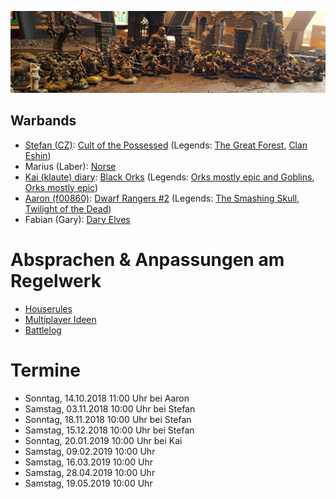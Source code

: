 
![roasters](group-picture.jpg)

## Warbands

* [Stefan (CZ)](/Stefan/Diary.md): [Cult of the Possessed](/Stefan/Promise%20of%20Power%20-%20Cult%20of%20the%20Possessed.md) (Legends: [The Great Forest](/Stefan/Archiv/Forest-Walkers.md), [Clan Eshin](/Stefan/Archiv/The%20Silent%20Death%20-%20Clan%20Eshin.md))
* Marius (Laber): [Norse](/Marius/Norse%20pack)
* [Kai (klaute) diary](/kai/mordheim/kai-orks_diary.md): [Black Orks](/kai/mordheim/kai-warband.md) (Legends: [Orks mostly epic and Goblins](/kai/mordheim/old/orks_1/kai-orks_mostly_epic_and_goblins.md), [Orks mostly epic](/kai/mordheim/old/orks_2/kai-orks_mostly_epic.md))
* [Aaron (f00860)](/aaron-f00860/diary.md): [Dwarf Rangers #2](/aaron-f00860/warband-phoenix.md) (Legends: [The Smashing Skull](/aaron-f00860/warband-the-smashing-skull.md), [Twilight of the Dead](/aaron-f00860/warband-twilight-of-the-dead.md))
* Fabian (Gary): [Dary Elves](/Fabian/Dark%20Elves.md)

# Absprachen & Anpassungen am Regelwerk

* [Houserules](/Dokumente/Houserules.md)
* [Multiplayer Ideen](/Ideensammlung%20Multiplayer.md)
* [Battlelog](/Kampagnen%20Battle%20Log.md)

# Termine

* Sonntag, 14.10.2018 11:00 Uhr bei Aaron
* Samstag, 03.11.2018 10:00 Uhr bei Stefan
* Sonntag, 18.11.2018 10:00 Uhr bei Stefan
* Samstag, 15.12.2018 10:00 Uhr bei Stefan
* Sonntag, 20.01.2019 10:00 Uhr bei Kai
* Samstag, 09.02.2019 10:00 Uhr 
* Samstag, 16.03.2019 10:00 Uhr 
* Samstag, 28.04.2019 10:00 Uhr 
* Samstag, 19.05.2019 10:00 Uhr 
